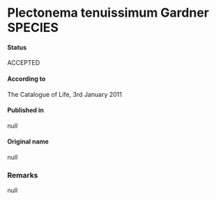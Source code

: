 # Plectonema tenuissimum Gardner SPECIES

#### Status
ACCEPTED

#### According to
The Catalogue of Life, 3rd January 2011

#### Published in
null

#### Original name
null

### Remarks
null